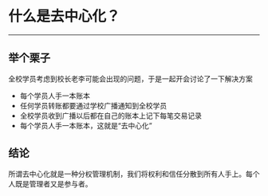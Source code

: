 # 什么是去中心化？

---

## 举个栗子

全校学员考虑到校长老李可能会出现的问题，于是一起开会讨论了一下解决方案

* 每个学员人手一本账本
* 任何学员转账都要通过学校广播通知到全校学员
* 全校学员收到广播以后都在自己的账本上记下每笔交易记录
* 每个学员人手一本账本，这就是“去中心化”

## 结论

所谓去中心化就是一种分权管理机制，我们将权利和信任分散到所有人手上。每个人既是管理者又是参与者。